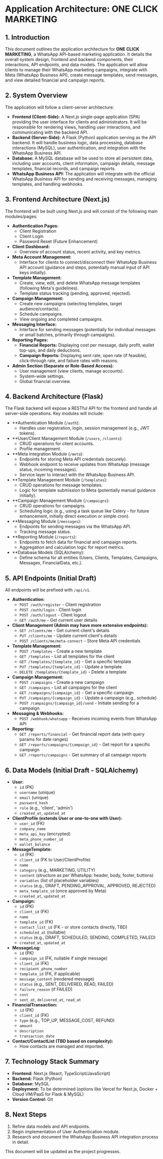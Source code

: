 # Application Architecture: ONE CLICK MARKETING

## 1. Introduction

This document outlines the application architecture for **ONE CLICK MARKETING**, a WhatsApp API-based marketing application. It details the overall system design, frontend and backend components, their interactions, API endpoints, and data models. The application will allow clients to manage their WhatsApp marketing campaigns, integrate with Meta (WhatsApp Business API), create message templates, send messages, and view detailed financial and campaign reports.

## 2. System Overview

The application will follow a client-server architecture:

*   **Frontend (Client-Side):** A Next.js single-page application (SPA) providing the user interface for clients and administrators. It will be responsible for rendering views, handling user interactions, and communicating with the backend API.
*   **Backend (Server-Side):** A Flask (Python) application serving as the API backend. It will handle business logic, data processing, database interactions (MySQL), user authentication, and integration with the WhatsApp Business API.
*   **Database:** A MySQL database will be used to store all persistent data, including user accounts, client information, campaign details, message templates, financial records, and campaign reports.
*   **WhatsApp Business API:** The application will integrate with the official WhatsApp Business API for sending and receiving messages, managing templates, and handling webhooks.

## 3. Frontend Architecture (Next.js)

The frontend will be built using Next.js and will consist of the following main modules/pages:

*   **Authentication Pages:**
    *   Client Registration
    *   Client Login
    *   Password Reset (Future Enhancement)
*   **Client Dashboard:**
    *   Overview of account status, recent activity, and key metrics.
*   **Meta Account Management:**
    *   Interface for clients to connect/disconnect their WhatsApp Business API account (guidance and steps, potentially manual input of API keys initially).
*   **Template Management:**
    *   Create, view, edit, and delete WhatsApp message templates (following Meta's guidelines).
    *   Template status tracking (pending, approved, rejected).
*   **Campaign Management:**
    *   Create new campaigns (selecting templates, target audience/contacts).
    *   Schedule campaigns.
    *   View ongoing and completed campaigns.
*   **Messaging Interface:**
    *   Interface for sending messages (potentially for individual messages or small batches, primarily through campaigns).
*   **Reporting Pages:**
    *   **Financial Reports:** Displaying cost per message, daily profit, wallet top-ups, and daily deductions.
    *   **Campaign Reports:** Displaying sent rate, open rate (if feasible), click-through rate, and failure rates with reasons.
*   **Admin Section (Separate or Role-Based Access):**
    *   User management (view clients, manage accounts).
    *   System-wide settings.
    *   Global financial overview.

## 4. Backend Architecture (Flask)

The Flask backend will expose a RESTful API for the frontend and handle all server-side operations. Key modules will include:

*   **Authentication Module (`/auth`):
    *   Handles user registration, login, session management (e.g., JWT tokens).
*   **User/Client Management Module (`/users`, `/clients`):
    *   CRUD operations for client accounts.
    *   Profile management.
*   **Meta Integration Module (`/meta`):
    *   Endpoints for storing Meta API credentials (securely).
    *   Webhook endpoint to receive updates from WhatsApp (message status, incoming messages).
    *   Service layer to interact with the WhatsApp Business API.
*   **Template Management Module (`/templates`):
    *   CRUD operations for message templates.
    *   Logic for template submission to Meta (potentially manual guidance initially).
*   **Campaign Management Module (`/campaigns`):
    *   CRUD operations for campaigns.
    *   Scheduling logic (e.g., using a task queue like Celery - for future enhancement, initially direct execution or simple cron).
*   **Messaging Module (`/messages`):
    *   Endpoints for sending messages via the WhatsApp API.
    *   Tracking message status.
*   **Reporting Module (`/reports`):
    *   Endpoints to fetch data for financial and campaign reports.
    *   Aggregation and calculation logic for report metrics.
*   **Database Models (SQLAlchemy):
    *   Define schema for all entities (Users, Clients, Templates, Campaigns, Messages, FinancialData, etc.).

## 5. API Endpoints (Initial Draft)

All endpoints will be prefixed with `/api/v1`.

*   **Authentication:**
    *   `POST /auth/register` - Client registration
    *   `POST /auth/login` - Client login
    *   `POST /auth/logout` - Client logout
    *   `GET /auth/me` - Get current user details
*   **Client Management (Admin may have more extensive endpoints):**
    *   `GET /clients/me` - Get current client's details
    *   `PUT /clients/me` - Update current client's details
    *   `POST /clients/me/meta-connect` - Store Meta API credentials
*   **Template Management:**
    *   `POST /templates` - Create a new template
    *   `GET /templates` - List all templates for the client
    *   `GET /templates/{template_id}` - Get a specific template
    *   `PUT /templates/{template_id}` - Update a template
    *   `DELETE /templates/{template_id}` - Delete a template
*   **Campaign Management:**
    *   `POST /campaigns` - Create a new campaign
    *   `GET /campaigns` - List all campaigns for the client
    *   `GET /campaigns/{campaign_id}` - Get a specific campaign
    *   `PUT /campaigns/{campaign_id}` - Update a campaign (e.g., schedule)
    *   `POST /campaigns/{campaign_id}/send` - Initiate sending for a campaign
*   **Messaging & Webhooks:**
    *   `POST /webhook/whatsapp` - Receives incoming events from WhatsApp API
*   **Reporting:**
    *   `GET /reports/financial` - Get financial report data (with query params for date ranges)
    *   `GET /reports/campaigns/{campaign_id}` - Get report for a specific campaign
    *   `GET /reports/campaigns` - Get summary of all campaign reports

## 6. Data Models (Initial Draft - SQLAlchemy)

*   **User:**
    *   `id` (PK)
    *   `username` (unique)
    *   `email` (unique)
    *   `password_hash`
    *   `role` (e.g., 'client', 'admin')
    *   `created_at`, `updated_at`
*   **ClientProfile (extends User or one-to-one with User):**
    *   `user_id` (FK)
    *   `company_name`
    *   `meta_api_key` (encrypted)
    *   `meta_phone_number_id`
    *   `wallet_balance`
*   **MessageTemplate:**
    *   `id` (PK)
    *   `client_id` (FK to User/ClientProfile)
    *   `name`
    *   `category` (e.g., MARKETING, UTILITY)
    *   `content` (structure as per WhatsApp: header, body, footer, buttons)
    *   `variables` (list of placeholder variables)
    *   `status` (e.g., DRAFT, PENDING_APPROVAL, APPROVED, REJECTED)
    *   `meta_template_id` (once approved by Meta)
    *   `created_at`, `updated_at`
*   **Campaign:**
    *   `id` (PK)
    *   `client_id` (FK)
    *   `name`
    *   `template_id` (FK)
    *   `contact_list_id` (FK - or store contacts directly, TBD)
    *   `scheduled_at` (nullable)
    *   `status` (e.g., DRAFT, SCHEDULED, SENDING, COMPLETED, FAILED)
    *   `created_at`, `updated_at`
*   **MessageLog:**
    *   `id` (PK)
    *   `campaign_id` (FK, nullable if single message)
    *   `client_id` (FK)
    *   `recipient_phone_number`
    *   `template_id` (FK, if applicable)
    *   `message_content` (rendered message)
    *   `status` (e.g., SENT, DELIVERED, READ, FAILED)
    *   `failure_reason` (if FAILED)
    *   `cost`
    *   `sent_at`, `delivered_at`, `read_at`
*   **FinancialTransaction:**
    *   `id` (PK)
    *   `client_id` (FK)
    *   `type` (e.g., TOP_UP, MESSAGE_COST, REFUND)
    *   `amount`
    *   `description`
    *   `transaction_date`
*   **Contact/ContactList (TBD based on complexity):**
    *   How contacts are managed and imported.

## 7. Technology Stack Summary

*   **Frontend:** Next.js (React, TypeScript/JavaScript)
*   **Backend:** Flask (Python)
*   **Database:** MySQL
*   **Deployment:** To be determined (options like Vercel for Next.js, Docker + Cloud VM/PaaS for Flask & MySQL)
*   **Version Control:** Git

## 8. Next Steps

1.  Refine data models and API endpoints.
2.  Begin implementation of User Authentication module.
3.  Research and document the WhatsApp Business API integration process in detail.

This document will be updated as the project progresses.
